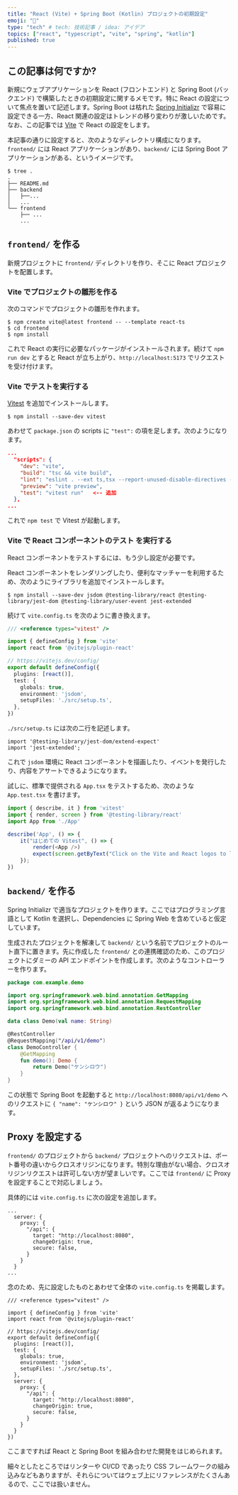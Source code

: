 ```yaml
---
title: "React (Vite) + Spring Boot (Kotlin) プロジェクトの初期設定"
emoji: "🥷"
type: "tech" # tech: 技術記事 / idea: アイデア
topics: ["react", "typescript", "vite", "spring", "kotlin"]
published: true
---
```


## この記事は何ですか?

新規にウェブアプリケーションを React (フロントエンド) と Spring Boot (バックエンド) で構築したときの初期設定に関するメモです。特に React の設定について焦点を置いて記述します。Spring Boot は枯れた [Spring Initializr](https://start.spring.io/) で容易に設定できる一方、React 関連の設定はトレンドの移り変わりが激しいためです。なお、この記事では [Vite](https://ja.vitejs.dev/) で React の設定をします。

本記事の通りに設定すると、次のようなディレクトリ構成になります。`frontend/` には React アプリケーションがあり、`backend/` には Spring Boot アプリケーションがある、というイメージです。

```
$ tree .
.
├── README.md
├── backend
│   ├──... 
│   ...
└── frontend
    ├── ...
    ...
```

## `frontend/` を作る

新規プロジェクトに `frontend/` ディレクトリを作り、そこに React プロジェクトを配置します。

### Vite でプロジェクトの雛形を作る

次のコマンドでプロジェクトの雛形を作れます。

```
$ npm create vite@latest frontend -- --template react-ts
$ cd frontend
$ npm install
```

これで React の実行に必要なパッケージがインストールされます。続けて `npm run dev` とすると React が立ち上がり、`http://localhost:5173` でリクエストを受け付けます。

### Vite でテストを実行する

[Vitest](https://vitest.dev/) を追加でインストールします。

```
$ npm install --save-dev vitest
```

あわせて `package.json` の scripts に `"test":` の項を足します。次のようになります。

```json
...
  "scripts": {
    "dev": "vite",
    "build": "tsc && vite build",
    "lint": "eslint . --ext ts,tsx --report-unused-disable-directives --max-warnings 0",
    "preview": "vite preview",
    "test": "vitest run"   <-- 追加
  },
...
```

これで `npm test` で Vitest が起動します。

### Vite で **React コンポーネントのテスト** を実行する

React コンポーネントをテストするには、もう少し設定が必要です。

React コンポーネントをレンダリングしたり、便利なマッチャーを利用するため、次のようにライブラリを追加でインストールします。

```
$ npm install --save-dev jsdom @testing-library/react @testing-library/jest-dom @testing-library/user-event jest-extended
```

続けて `vite.config.ts` を次のように書き換えます。

```typescript
/// <reference types="vitest" />

import { defineConfig } from 'vite'
import react from '@vitejs/plugin-react'

// https://vitejs.dev/config/
export default defineConfig({
  plugins: [react()],
  test: {
    globals: true,
    environment: 'jsdom',
    setupFiles: './src/setup.ts',
  },
})
```

`./src/setup.ts` には次の二行を記述します。

```
import '@testing-library/jest-dom/extend-expect'
import 'jest-extended';
```

これで `jsdom` 環境に React コンポーネントを描画したり、イベントを発行したり、内容をアサートできるようになります。

試しに、標準で提供される `App.tsx` をテストするため、次のような `App.test.tsx` を書けます。

```typescript jsx
import { describe, it } from 'vitest'
import { render, screen } from '@testing-library/react'
import App from './App'

describe('App', () => {
    it("はじめての Vitest", () => {
        render(<App />)
        expect(screen.getByText("Click on the Vite and React logos to learn more")).toBeInTheDocument();
    });
})
```

## `backend/` を作る

Spring Initializr で適当なプロジェクトを作ります。ここではプログラミング言語として Kotlin を選択し、Dependencies に Spring Web を含めていると仮定しています。

生成されたプロジェクトを解凍して `backend/` という名前でプロジェクトのルート直下に置きます。先に作成した `frontend/` との連携確認のため、このプロジェクトにダミーの API エンドポイントを作成します。次のようなコントローラーを作ります。

```kotlin
package com.example.demo

import org.springframework.web.bind.annotation.GetMapping
import org.springframework.web.bind.annotation.RequestMapping
import org.springframework.web.bind.annotation.RestController

data class Demo(val name: String)

@RestController
@RequestMapping("/api/v1/demo")
class DemoController {
    @GetMapping
    fun demo(): Demo {
        return Demo("ケンシロウ")
    }
}
```

この状態で Spring Boot を起動すると `http://localhost:8080/api/v1/demo` へのリクエストに `{ "name": "ケンシロウ" }` という JSON が返るようになります。 

## Proxy を設定する

`frontend/` のプロジェクトから `backend/` プロジェクトへのリクエストは、ポート番号の違いからクロスオリジンになります。特別な理由がない場合、クロスオリジンリクエストは許可しない方が望ましいです。ここでは `frontend/` に Proxy を設定することで対応しましょう。

具体的には `vite.config.ts` に次の設定を追加します。

```
...
  server: {
    proxy: {
      "/api": {
        target: "http://localhost:8080",
        changeOrigin: true,
        secure: false,
      }
    }
  }
...
```

念のため、先に設定したものとあわせて全体の `vite.config.ts` を掲載します。

```
/// <reference types="vitest" />

import { defineConfig } from 'vite'
import react from '@vitejs/plugin-react'

// https://vitejs.dev/config/
export default defineConfig({
  plugins: [react()],
  test: {
    globals: true,
    environment: 'jsdom',
    setupFiles: './src/setup.ts',
  },
  server: {
    proxy: {
      "/api": {
        target: "http://localhost:8080",
        changeOrigin: true,
        secure: false,
      }
    }
  }
})
```

ここまですれば React と Spring Boot を組み合わせた開発をはじめられます。

細々としたところではリンターや CI/CD であったり CSS フレームワークの組み込みなどもありますが、それらについてはウェブ上にリファレンスがたくさんあるので、ここでは扱いません。
